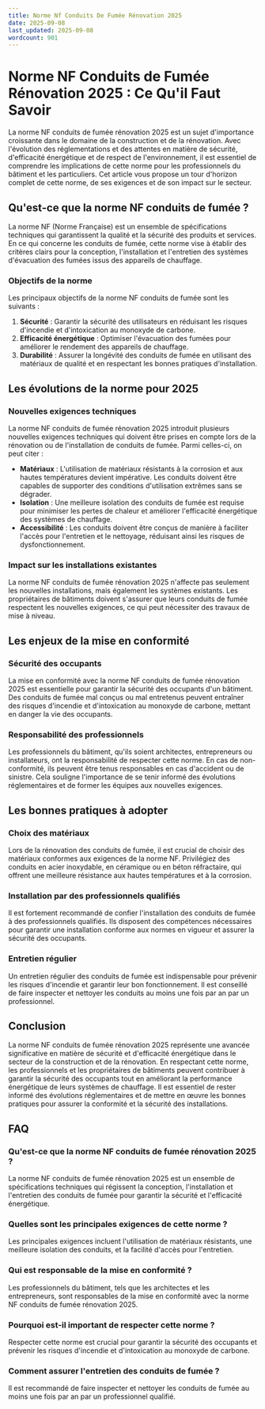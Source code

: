 ```yaml
---
title: Norme Nf Conduits De Fumée Rénovation 2025
date: 2025-09-08
last_updated: 2025-09-08
wordcount: 901
---
```


# Norme NF Conduits de Fumée Rénovation 2025 : Ce Qu'il Faut Savoir

La norme NF conduits de fumée rénovation 2025 est un sujet d'importance croissante dans le domaine de la construction et de la rénovation. Avec l'évolution des réglementations et des attentes en matière de sécurité, d'efficacité énergétique et de respect de l'environnement, il est essentiel de comprendre les implications de cette norme pour les professionnels du bâtiment et les particuliers. Cet article vous propose un tour d'horizon complet de cette norme, de ses exigences et de son impact sur le secteur.

## Qu'est-ce que la norme NF conduits de fumée ?

La norme NF (Norme Française) est un ensemble de spécifications techniques qui garantissent la qualité et la sécurité des produits et services. En ce qui concerne les conduits de fumée, cette norme vise à établir des critères clairs pour la conception, l'installation et l'entretien des systèmes d'évacuation des fumées issus des appareils de chauffage.

### Objectifs de la norme

Les principaux objectifs de la norme NF conduits de fumée sont les suivants :

1. **Sécurité** : Garantir la sécurité des utilisateurs en réduisant les risques d'incendie et d'intoxication au monoxyde de carbone.
2. **Efficacité énergétique** : Optimiser l'évacuation des fumées pour améliorer le rendement des appareils de chauffage.
3. **Durabilité** : Assurer la longévité des conduits de fumée en utilisant des matériaux de qualité et en respectant les bonnes pratiques d'installation.

## Les évolutions de la norme pour 2025

### Nouvelles exigences techniques

La norme NF conduits de fumée rénovation 2025 introduit plusieurs nouvelles exigences techniques qui doivent être prises en compte lors de la rénovation ou de l'installation de conduits de fumée. Parmi celles-ci, on peut citer :

- **Matériaux** : L'utilisation de matériaux résistants à la corrosion et aux hautes températures devient impérative. Les conduits doivent être capables de supporter des conditions d'utilisation extrêmes sans se dégrader.
- **Isolation** : Une meilleure isolation des conduits de fumée est requise pour minimiser les pertes de chaleur et améliorer l'efficacité énergétique des systèmes de chauffage.
- **Accessibilité** : Les conduits doivent être conçus de manière à faciliter l'accès pour l'entretien et le nettoyage, réduisant ainsi les risques de dysfonctionnement.

### Impact sur les installations existantes

La norme NF conduits de fumée rénovation 2025 n'affecte pas seulement les nouvelles installations, mais également les systèmes existants. Les propriétaires de bâtiments doivent s'assurer que leurs conduits de fumée respectent les nouvelles exigences, ce qui peut nécessiter des travaux de mise à niveau.

## Les enjeux de la mise en conformité

### Sécurité des occupants

La mise en conformité avec la norme NF conduits de fumée rénovation 2025 est essentielle pour garantir la sécurité des occupants d'un bâtiment. Des conduits de fumée mal conçus ou mal entretenus peuvent entraîner des risques d'incendie et d'intoxication au monoxyde de carbone, mettant en danger la vie des occupants.

### Responsabilité des professionnels

Les professionnels du bâtiment, qu'ils soient architectes, entrepreneurs ou installateurs, ont la responsabilité de respecter cette norme. En cas de non-conformité, ils peuvent être tenus responsables en cas d'accident ou de sinistre. Cela souligne l'importance de se tenir informé des évolutions réglementaires et de former les équipes aux nouvelles exigences.

## Les bonnes pratiques à adopter

### Choix des matériaux

Lors de la rénovation des conduits de fumée, il est crucial de choisir des matériaux conformes aux exigences de la norme NF. Privilégiez des conduits en acier inoxydable, en céramique ou en béton réfractaire, qui offrent une meilleure résistance aux hautes températures et à la corrosion.

### Installation par des professionnels qualifiés

Il est fortement recommandé de confier l'installation des conduits de fumée à des professionnels qualifiés. Ils disposent des compétences nécessaires pour garantir une installation conforme aux normes en vigueur et assurer la sécurité des occupants.

### Entretien régulier

Un entretien régulier des conduits de fumée est indispensable pour prévenir les risques d'incendie et garantir leur bon fonctionnement. Il est conseillé de faire inspecter et nettoyer les conduits au moins une fois par an par un professionnel.

## Conclusion

La norme NF conduits de fumée rénovation 2025 représente une avancée significative en matière de sécurité et d'efficacité énergétique dans le secteur de la construction et de la rénovation. En respectant cette norme, les professionnels et les propriétaires de bâtiments peuvent contribuer à garantir la sécurité des occupants tout en améliorant la performance énergétique de leurs systèmes de chauffage. Il est essentiel de rester informé des évolutions réglementaires et de mettre en œuvre les bonnes pratiques pour assurer la conformité et la sécurité des installations.

## FAQ

### Qu'est-ce que la norme NF conduits de fumée rénovation 2025 ?

La norme NF conduits de fumée rénovation 2025 est un ensemble de spécifications techniques qui régissent la conception, l'installation et l'entretien des conduits de fumée pour garantir la sécurité et l'efficacité énergétique.

### Quelles sont les principales exigences de cette norme ?

Les principales exigences incluent l'utilisation de matériaux résistants, une meilleure isolation des conduits, et la facilité d'accès pour l'entretien.

### Qui est responsable de la mise en conformité ?

Les professionnels du bâtiment, tels que les architectes et les entrepreneurs, sont responsables de la mise en conformité avec la norme NF conduits de fumée rénovation 2025.

### Pourquoi est-il important de respecter cette norme ?

Respecter cette norme est crucial pour garantir la sécurité des occupants et prévenir les risques d'incendie et d'intoxication au monoxyde de carbone.

### Comment assurer l'entretien des conduits de fumée ?

Il est recommandé de faire inspecter et nettoyer les conduits de fumée au moins une fois par an par un professionnel qualifié.